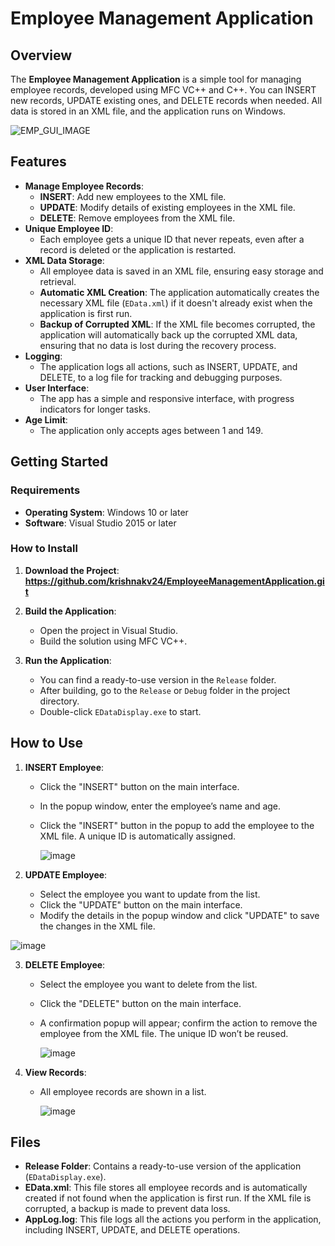 # Employee Management Application

## Overview

The **Employee Management Application** is a simple tool for managing employee records, developed using MFC VC++ and C++. You can INSERT new records, UPDATE existing ones, and DELETE records when needed. All data is stored in an XML file, and the application runs on Windows.

![EMP_GUI_IMAGE](https://github.com/user-attachments/assets/4c03f30f-557d-460d-a210-22f13ae933f5)

## Features

- **Manage Employee Records**:
  - **INSERT**: Add new employees to the XML file.
  - **UPDATE**: Modify details of existing employees in the XML file.
  - **DELETE**: Remove employees from the XML file.
- **Unique Employee ID**:
  - Each employee gets a unique ID that never repeats, even after a record is deleted or the application is restarted.
- **XML Data Storage**:
  - All employee data is saved in an XML file, ensuring easy storage and retrieval.
  - **Automatic XML Creation**: The application automatically creates the necessary XML file (`EData.xml`) if it doesn't already exist when the application is first run.
  - **Backup of Corrupted XML**: If the XML file becomes corrupted, the application will automatically back up the corrupted XML data, ensuring that no data is lost during the recovery process.
- **Logging**:
  - The application logs all actions, such as INSERT, UPDATE, and DELETE, to a log file for tracking and debugging purposes.
- **User Interface**:
  - The app has a simple and responsive interface, with progress indicators for longer tasks.
- **Age Limit**:
  - The application only accepts ages between 1 and 149.

## Getting Started

### Requirements

- **Operating System**: Windows 10 or later
- **Software**: Visual Studio 2015 or later

### How to Install

1. **Download the Project**:
   **https://github.com/krishnakv24/EmployeeManagementApplication.git**

2. **Build the Application**:
   - Open the project in Visual Studio.
   - Build the solution using MFC VC++.

3. **Run the Application**:
   - You can find a ready-to-use version in the `Release` folder.
   - After building, go to the `Release` or `Debug` folder in the project directory.
   - Double-click `EDataDisplay.exe` to start.

## How to Use

1. **INSERT Employee**:
   - Click the "INSERT" button on the main interface.
   - In the popup window, enter the employee’s name and age.
   - Click the "INSERT" button in the popup to add the employee to the XML file. A unique ID is automatically assigned.
     
     ![image](https://github.com/user-attachments/assets/fe050d15-e63a-4e75-bc22-bdf56c46d8f9)


2. **UPDATE Employee**:
   - Select the employee you want to update from the list.
   - Click the "UPDATE" button on the main interface.
   - Modify the details in the popup window and click "UPDATE" to save the changes in the XML file.

![image](https://github.com/user-attachments/assets/ad5b2a86-b072-4c34-8f61-efc9a87ea21a)


3. **DELETE Employee**:
   - Select the employee you want to delete from the list.
   - Click the "DELETE" button on the main interface.
   - A confirmation popup will appear; confirm the action to remove the employee from the XML file. The unique ID won’t be reused.

     ![image](https://github.com/user-attachments/assets/1c41815a-dbc7-4c61-9e05-a19fb52122d3)

4. **View Records**:
   - All employee records are shown in a list.

     ![image](https://github.com/user-attachments/assets/d20b15ec-cdd0-4bef-9db7-da5a1c907682)


## Files

- **Release Folder**: Contains a ready-to-use version of the application (`EDataDisplay.exe`).
- **EData.xml**: This file stores all employee records and is automatically created if not found when the application is first run. If the XML file is corrupted, a backup is made to prevent data loss.
- **AppLog.log**: This file logs all the actions you perform in the application, including INSERT, UPDATE, and DELETE operations.
